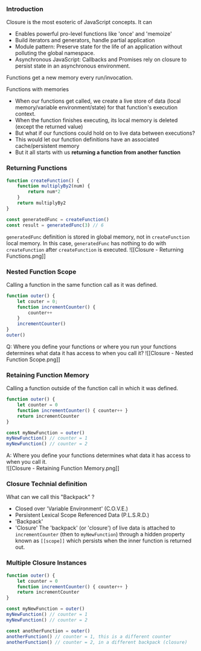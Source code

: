 ### Introduction
Closure is the most esoteric of JavaScript concepts. It can  
* Enables powerful pro-level functions like 'once' and 'memoize'
* Build iterators and generators, handle partial application  
* Module pattern: Preserve state for the life of an application without polluting the global namespace. 
* Asynchronous JavaScript: Callbacks and Promises rely on closure to persist state in an asynchronous environment.  

Functions get a new memory every run/invocation. 

Functions with memories 
* When our functions get called, we create a live store of data (local memory/variable environment/state) for that function's execution context. 
* When the function finishes executing, its local memory is deleted (except the returned value)
* But what if our functions could hold on to live data between executions? 
* This would let our function definitions have an associated cache/persistent memory 
* But it all starts with us **returning a function from another function**
### Returning Functions 
```js
function createFunction() {
	function multiplyBy2(num) {
		return num*2
	}
	return multiplyBy2
}

const generatedFunc = createFunction()
const result = generatedFunc(3) // 6
```
`generatedFunc` definition is stored in global memory, not in `createFunction` local memory.
In this case, `generatedFunc` has nothing to do with `createFunction` after `createFunction` is executed. 
![[Closure - Returning Functions.png]]
### Nested Function Scope 
Calling a function in the same function call as it was defined. 
```js
function outer() {
	let couter = 0;
	function incrementCounter() {
		counter++
	}
	incrementCounter()
}
outer()
```
Q: Where you define your functions or where you run your functions determines what data it has access to when you call it? 
![[Closure - Nested Function Scope.png]]
### Retaining Function Memory 
Calling a function outside of the function call in which it was defined. 
```js
function outer() {
	let counter = 0
	function incrementCounter() { counter++ }
	return incrementCounter
}

const myNewFunction = outer()
myNewFunction() // counter = 1
myNewFunction() // counter = 2
```
A: Where you define your functions determines what data it has access to when you call it.  
![[Closure - Retaining Function Memory.png]]
### Closure Technial definition
What can we call this "Backpack" ? 
- Closed over 'Variable Environment' (C.O.V.E.)
- Persistent Lexical Scope Referenced Data (P.L.S.R.D.)
- 'Backpack'
- 'Closure'
The 'backpack' (or 'closure') of live data is attached to `incrementCounter` (then to `myNewFunction`) through a hidden property known as `[[scope]]` which persists when the inner function is returned out. 
### Multiple Closure Instances 
```js
function outer() {
	let counter = 0
	function incrementCounter() { counter++ }
	return incrementCounter
}

const myNewFunction = outer()
myNewFunction() // counter = 1
myNewFunction() // counter = 2

const anotherFunction = outer()
anotherFunction() // counter = 1, this is a different counter 
anotherFunction() // counter = 2, in a different backpack (closure)
```
